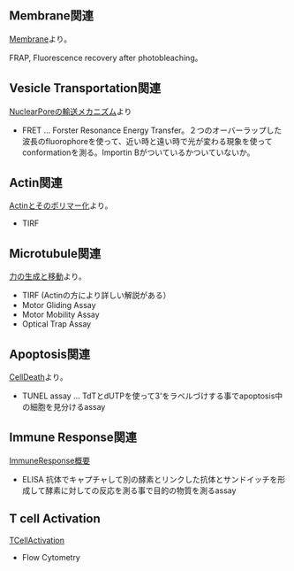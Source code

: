 ## Membrane関連

[Membrane](Membrane.md)より。

FRAP, Fluorescence recovery after photobleaching。

## Vesicle Transportation関連

[NuclearPoreの輸送メカニズム](NuclearPoreの輸送メカニズム.md)より

- FRET ... Forster Resonance Energy Transfer。２つのオーバーラップした波長のfluorophoreを使って、近い時と遠い時で光が変わる現象を使ってconformationを測る。Importin Bがついているかついていないか。

## Actin関連

[Actinとそのポリマー化](Actinとそのポリマー化.md)より。

- TIRF

## Microtubule関連

 [力の生成と移動](力の生成と移動.md)より。
- TIRF (Actinの方により詳しい解説がある）
- Motor Gliding Assay
- Motor Mobility Assay
- Optical Trap Assay

## Apoptosis関連

[CellDeath](CellDeath.md)より。

- TUNEL assay ... TdTとdUTPを使って3'をラベルづけする事でapoptosis中の細胞を見分けるassay


## Immune Response関連

[ImmuneResponse概要](ImmuneResponse概要.md)

- ELISA 抗体でキャプチャして別の酵素とリンクした抗体とサンドイッチを形成して酵素に対しての反応を測る事で目的の物質を測るassay

## T cell Activation

[TCellActivation](TCellActivation.md)

- Flow Cytometry